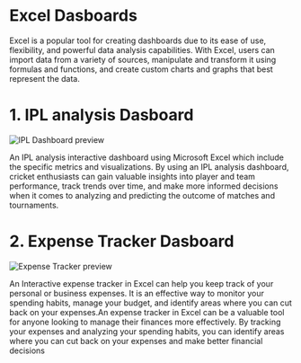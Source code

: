 # Excel Dasboards

<p> Excel is a popular tool for creating dashboards due to its ease of use, flexibility, and powerful data analysis capabilities. With Excel, users can import data from a variety of sources, manipulate and transform it using formulas and functions, and create custom charts and graphs that best represent the data.

<H1> 1. IPL analysis Dasboard</H1>
<img src="https://user-images.githubusercontent.com/40622900/230516051-4b469021-4b16-4019-8270-d22f4e35d605.png" alt="IPL Dashboard preview">
<p> An IPL analysis interactive dashboard using Microsoft Excel which include the specific metrics and visualizations. By using an IPL analysis dashboard, cricket enthusiasts can gain valuable insights into player and team performance, track trends over time, and make more informed decisions when it comes to analyzing and predicting the outcome of matches and tournaments.

<H1> 2. Expense Tracker Dasboard</H1>
<img src="https://user-images.githubusercontent.com/40622900/230697085-1034ab89-97c2-4ffe-8abf-d9a2b5f0bec1.png" alt="Expense Tracker preview">
<p>An Interactive expense tracker in Excel can help you keep track of your personal or business expenses. It is an effective way to monitor your spending habits, manage your budget, and identify areas where you can cut back on your expenses.An expense tracker in Excel can be a valuable tool for anyone looking to manage their finances more effectively. By tracking your expenses and analyzing your spending habits, you can identify areas where you can cut back on your expenses and make better financial decisions
